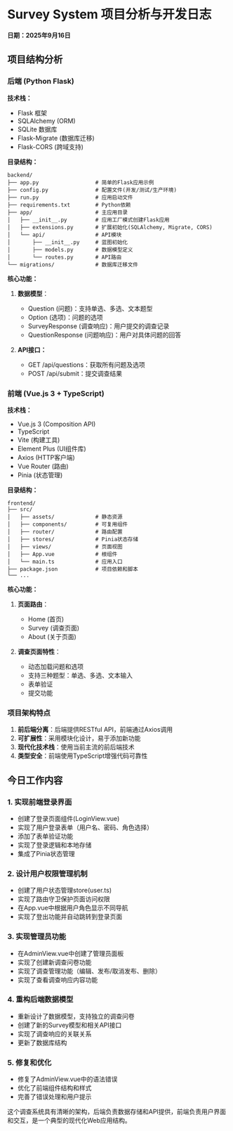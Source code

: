 # Survey System 项目分析与开发日志
**日期：2025年9月16日**

## 项目结构分析

### 后端 (Python Flask)

**技术栈：**
- Flask 框架
- SQLAlchemy (ORM)
- SQLite 数据库
- Flask-Migrate (数据库迁移)
- Flask-CORS (跨域支持)

**目录结构：**
```
backend/
├── app.py                  # 简单的Flask应用示例
├── config.py               # 配置文件(开发/测试/生产环境)
├── run.py                  # 应用启动文件
├── requirements.txt        # Python依赖
├── app/                    # 主应用目录
│   ├── __init__.py         # 应用工厂模式创建Flask应用
│   ├── extensions.py       # 扩展初始化(SQLAlchemy, Migrate, CORS)
│   └── api/                # API模块
│       ├── __init__.py     # 蓝图初始化
│       ├── models.py       # 数据模型定义
│       └── routes.py       # API路由
└── migrations/             # 数据库迁移文件
```

**核心功能：**
1. **数据模型**：
   - Question (问题)：支持单选、多选、文本题型
   - Option (选项)：问题的选项
   - SurveyResponse (调查响应)：用户提交的调查记录
   - QuestionResponse (问题响应)：用户对具体问题的回答

2. **API接口：**
   - GET /api/questions：获取所有问题及选项
   - POST /api/submit：提交调查结果

### 前端 (Vue.js 3 + TypeScript)

**技术栈：**
- Vue.js 3 (Composition API)
- TypeScript
- Vite (构建工具)
- Element Plus (UI组件库)
- Axios (HTTP客户端)
- Vue Router (路由)
- Pinia (状态管理)

**目录结构：**
```
frontend/
├── src/
│   ├── assets/             # 静态资源
│   ├── components/         # 可复用组件
│   ├── router/             # 路由配置
│   ├── stores/             # Pinia状态存储
│   ├── views/              # 页面视图
│   ├── App.vue             # 根组件
│   └── main.ts             # 应用入口
├── package.json            # 项目依赖和脚本
└── ...
```

**核心功能：**
1. **页面路由**：
   - Home (首页)
   - Survey (调查页面)
   - About (关于页面)

2. **调查页面特性**：
   - 动态加载问题和选项
   - 支持三种题型：单选、多选、文本输入
   - 表单验证
   - 提交功能

### 项目架构特点

1. **前后端分离**：后端提供RESTful API，前端通过Axios调用
2. **可扩展性**：采用模块化设计，易于添加新功能
3. **现代化技术栈**：使用当前主流的前后端技术
4. **类型安全**：前端使用TypeScript增强代码可靠性

## 今日工作内容

### 1. 实现前端登录界面
- 创建了登录页面组件(LoginView.vue)
- 实现了用户登录表单（用户名、密码、角色选择）
- 添加了表单验证功能
- 实现了登录逻辑和本地存储
- 集成了Pinia状态管理

### 2. 设计用户权限管理机制
- 创建了用户状态管理store(user.ts)
- 实现了路由守卫保护页面访问权限
- 在App.vue中根据用户角色显示不同导航
- 实现了登出功能并自动跳转到登录页面

### 3. 实现管理员功能
- 在AdminView.vue中创建了管理员面板
- 实现了创建新调查问卷功能
- 实现了调查管理功能（编辑、发布/取消发布、删除）
- 实现了查看调查响应内容功能

### 4. 重构后端数据模型
- 重新设计了数据模型，支持独立的调查问卷
- 创建了新的Survey模型和相关API接口
- 实现了调查响应的关联关系
- 更新了数据库结构

### 5. 修复和优化
- 修复了AdminView.vue中的语法错误
- 优化了前端组件结构和样式
- 完善了错误处理和用户提示

这个调查系统具有清晰的架构，后端负责数据存储和API提供，前端负责用户界面和交互，是一个典型的现代化Web应用结构。